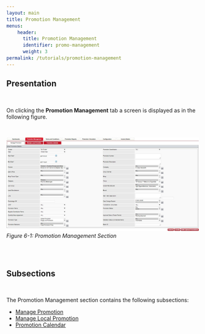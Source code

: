 ```yaml
---
layout: main
title: Promotion Management
menus:
    header:
      title: Promotion Management
      identifier: promo-management
      weight: 3
permalink: /tutorials/promotion-management
---      
```


## Presentation

<br />

On clicking the **Promotion Management** tab a screen is displayed as in the following figure.

<br />

![image](/assets/images/fig61.jpg)
*Figure 6-1: Promotion Management Section*

<br /><br />

## Subsections
<br />

The Promotion Management section contains the following subsections:
*	[Manage Promotion](/tutorials/promotion-management/manage-promotion)
*	[Manage Local Promotion](/tutorials/promotion-management/manage-local-promotion)
*	[Promotion Calendar](/tutorials/promotion-management/promotion-calendar)






